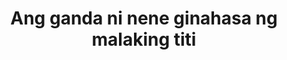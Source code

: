 ---
layout: post
title: Ang ganda ni nene ginahasa ng malaking titi
duration: '14:12'
view: 128
rate: 2
video: 'https://flashservice.xvideos.com/embedframe/27580127'
category: 
 - pinay
 - beautiful
 - student
 - rough
tags: 
 - pinay-sex
 - nene
 - mokong
 - fucked
 - jackpot
 - flawless
 - hotel
priority: 0.9
changefreq: daily
---